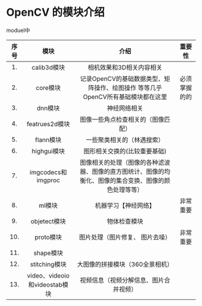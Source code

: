 # OpenCV 的模块介绍

moduel中

|序号|模块|介绍|重要性|
|:---:|:---:|:---:|:---:|
|1.| calib3d模块       |   相机效果和3D相关内容相关| |
|2.| core模块            | 记录OpenCV的基础数据类型、矩阵操作、绘图操作 等等几乎OpenCV所有基础模块都在这里|必须掌握的的| 
|3.| dnn模块             | 神经网络相关| |
|4.| featrues2d模块      | 图像一些角点检查相关的（图像匹配）| |
|5.| flann模块           | 一些聚类相关的（林遇搜索）| |
|6.| highgui模块         | 图形相关交换的(比较重要基础)| |
|7.| imgcodecs和imgproc  | 图像相关的处理（图像的各种滤波器、图像的直方图统计、图像的均衡化、图像的集合变换、图像的颜色处理等等）| |
|8.| ml模块              | 机器学习【神经网络】 | 非常重要|
|9.| objetect模块                | 物体检查模块| |
|10.| proto模块                  | 图片处理（图片修复、 图片去噪）|非常重要 | 
|11.| shape模块                  | | |
|12.| stitching模块              | 大图像的拼接模块（360全景相机）| |
|13.| video、videoio和videostab模块 |视频信息（视频分解信息、图片合并视频）| |